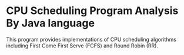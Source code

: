 # CPU Scheduling Program Analysis By Java language

This program provides implementations of CPU scheduling algorithms including First Come First Serve (FCFS) and Round Robin (RR).
